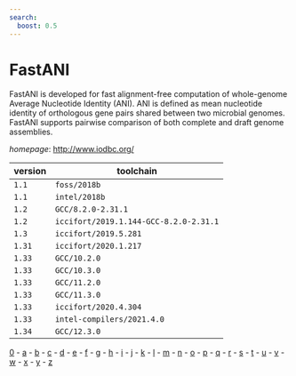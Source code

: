 ```yaml
---
search:
  boost: 0.5
---
```

# FastANI

FastANI is developed for fast alignment-free computation of  whole-genome Average Nucleotide Identity (ANI). ANI is defined as mean  nucleotide identity of orthologous gene pairs shared between two microbial  genomes. FastANI supports pairwise comparison of both complete and draft  genome assemblies.

*homepage*: <http://www.iodbc.org/>

version | toolchain
--------|----------
``1.1`` | ``foss/2018b``
``1.1`` | ``intel/2018b``
``1.2`` | ``GCC/8.2.0-2.31.1``
``1.2`` | ``iccifort/2019.1.144-GCC-8.2.0-2.31.1``
``1.3`` | ``iccifort/2019.5.281``
``1.31`` | ``iccifort/2020.1.217``
``1.33`` | ``GCC/10.2.0``
``1.33`` | ``GCC/10.3.0``
``1.33`` | ``GCC/11.2.0``
``1.33`` | ``GCC/11.3.0``
``1.33`` | ``iccifort/2020.4.304``
``1.33`` | ``intel-compilers/2021.4.0``
``1.34`` | ``GCC/12.3.0``

[0](../0/index.md) - [a](../a/index.md) - [b](../b/index.md) - [c](../c/index.md) - [d](../d/index.md) - [e](../e/index.md) - [f](../f/index.md) - [g](../g/index.md) - [h](../h/index.md) - [i](../i/index.md) - [j](../j/index.md) - [k](../k/index.md) - [l](../l/index.md) - [m](../m/index.md) - [n](../n/index.md) - [o](../o/index.md) - [p](../p/index.md) - [q](../q/index.md) - [r](../r/index.md) - [s](../s/index.md) - [t](../t/index.md) - [u](../u/index.md) - [v](../v/index.md) - [w](../w/index.md) - [x](../x/index.md) - [y](../y/index.md) - [z](../z/index.md)

